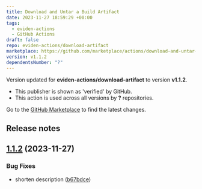 ```yaml
---
title: Download and Untar a Build Artifact
date: 2023-11-27 18:59:29 +00:00
tags:
  - eviden-actions
  - GitHub Actions
draft: false
repo: eviden-actions/download-artifact
marketplace: https://github.com/marketplace/actions/download-and-untar-a-build-artifact
version: v1.1.2
dependentsNumber: "?"
---
```



Version updated for **eviden-actions/download-artifact** to version **v1.1.2**.
- This publisher is shown as 'verified' by GitHub.
- This action is used across all versions by **?** repositories.

Go to the [GitHub Marketplace](https://github.com/marketplace/actions/download-and-untar-a-build-artifact) to find the latest changes.

## Release notes

## [1.1.2](https://github.com/eviden-actions/download-artifact/compare/v1.1.1...v1.1.2) (2023-11-27)


### Bug Fixes

* shorten description ([b67bdce](https://github.com/eviden-actions/download-artifact/commit/b67bdce17e0b86245109aa9a58e857e8dd4921e9))


